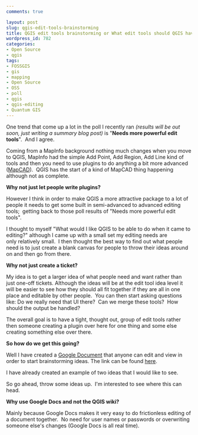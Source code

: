 ```yaml
---
comments: true

layout: post
slug: qgis-edit-tools-brainstorming
title: QGIS edit tools brainstorming or What edit tools should QGIS have?
wordpress_id: 782
categories:
- Open Source
- qgis
tags:
- FOSSGIS
- gis
- mapping
- Open Source
- OSS
- poll
- qgis
- qgis-editing
- Quantum GIS
---
```


One trend that come up a lot in the poll I recently ran _(results will be out soon, just writing a summary blog post)_ is "**Needs more powerful edit tools**".  And I agree.

Coming from a MapInfo background nothing much changes when you move to QGIS, MapInfo had the simple Add Point, Add Region, Add Line kind of tools and then you need to use plugins to do anything a bit more advanced ([MapCAD](http://www.geoas.de/pages/en/mapcad-oem.php)).  QGIS has the start of a kind of MapCAD thing happening although not as complete.

**Why not just let people write plugins?**

However I think in order to make QGIS a more attractive package to a lot of people it needs to get some built in semi-advanced to advanced editing tools;  getting back to those poll results of "Needs more powerful edit tools".

I thought to myself "What would I like QGIS to be able to do when it came to editing?" although I came up with a small set my editing needs are only relatively small.  I then thought the best way to find out what people need is to just create a blank canvas for people to throw their ideas around on and then go from there.

**Why not just create a ticket?**

My idea is to get a larger idea of what people need and want rather than just one-off tickets. Although the ideas will be at the edit tool idea level it will be easier to see how they should all fit together if they are all in one place and editable by other people.  You can then start asking questions like: Do we really need that UI there?  Can we merge these tools?  How should the output be handled?

The overall goal is to have a tight, thought out, group of edit tools rather then someone creating a plugin over here for one thing and some else creating something else over there.

**So how do we get this going?**

Well I have created a [Google Document](https://docs.google.com/document/d/1CTjrXWu0EJqLWcKU2ifBoQKPwXlZAkZnSzewq8zsamM/edit?hl=en_US) that anyone can edit and view in order to start brainstorming ideas. The link can be found [here](https://docs.google.com/document/d/1CTjrXWu0EJqLWcKU2ifBoQKPwXlZAkZnSzewq8zsamM/edit?hl=en_US).

I have already created an example of two ideas that I would like to see.

So go ahead, throw some ideas up.  I'm interested to see where this can head.

**Why use Google Docs and not the QGIS wiki?**

Mainly because Google Docs makes it very easy to do frictionless editing of a document together.  No need for user names or passwords or overwriting someone else's changes (Google Docs is all real time).
